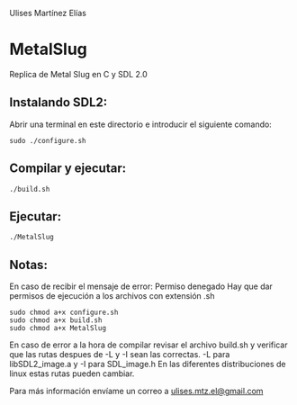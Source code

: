 
Ulises Martínez Elías

# MetalSlug
Replica de Metal Slug en C y SDL 2.0

## Instalando SDL2:

Abrir una terminal en este directorio e introducir el siguiente comando:

    sudo ./configure.sh

## Compilar y ejecutar:

    ./build.sh

## Ejecutar:

    ./MetalSlug

## Notas:

En caso de recibir el mensaje de error: Permiso denegado
Hay que dar permisos de ejecución a los archivos con extensión .sh

    sudo chmod a+x configure.sh
    sudo chmod a+x build.sh
    sudo chmod a+x MetalSlug

En caso de error a la hora de compilar revisar el archivo build.sh
y verificar que las rutas despues de -L y -I sean las correctas.
-L para libSDL2_image.a y -I para SDL_image.h
En las diferentes distribuciones de linux estas rutas pueden cambiar.

Para más información envíame un correo a ulises.mtz.el@gmail.com
